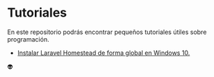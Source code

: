 # Tutoriales

En este repositorio podrás encontrar pequeños tutoriales útiles sobre programación.

- [Instalar Laravel Homestead de forma global en Windows 10.](homestead_global_win10.md)

:alien:
